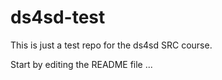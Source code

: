 # ds4sd-test

This is just a test repo for the ds4sd SRC course. 

Start by editing the README file ...
